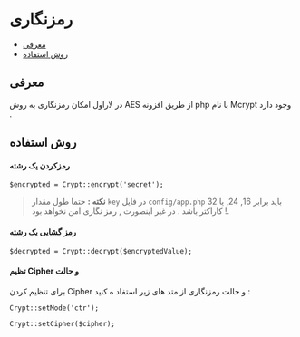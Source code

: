 # رمزنگاری 

- [معرفی](#introduction)
- [روش استفاده](#basic-usage)

<a name="introduction"></a>
## معرفی
در لاراول امکان رمزنگاری به روش AES از طریق  افزونه php با نام  Mcrypt  وجود دارد .
<a name="basic-usage"></a>
## روش استفاده

#### رمزکردن یک رشته

	$encrypted = Crypt::encrypt('secret');

> **نکته :** حتما طول مقدار `key` در فایل `config/app.php`  باید برابر 16, 24, یا 32  کاراکتر باشد . در غیر اینصورت , رمز نگاری امن نخواهد بود !.

#### رمز گشایی یک رشته

	$decrypted = Crypt::decrypt($encryptedValue);

#### تظیم  Cipher و حالت
برای تنظیم کردن Cipher و حالت رمزنگاری از متد های زیر استفاد ه کنید :

	Crypt::setMode('ctr');

	Crypt::setCipher($cipher);
